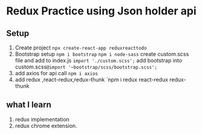 # Redux Practice using Json holder api

## Setup 
1. Create project
`npx create-react-app reduxreacttodo`
2. Bootstrap setup
`npm i bootstrap`
`npm i node-sass`
create custom.scss file and add to index.js `import './custom.scss';`
add bootstrap into custom.scss`@import '~bootstrap/scss/bootstrap.scss';`
3. add axios for api call 
   `npm i axios`
4. add redux ,react-redux,redux-thunk
   `npm i redux react-redux redux-thunk


## what I learn
1. redux implementation
2. redux chrome extension.